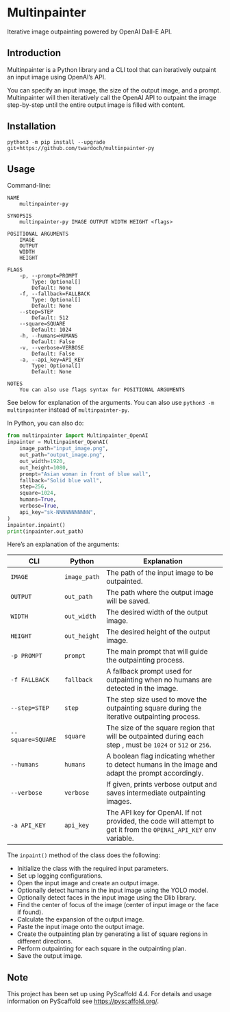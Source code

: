 # Multinpainter

Iterative image outpainting powered by OpenAI Dall-E API.

## Introduction

Multinpainter is a Python library and a CLI tool that can iteratively outpaint an input image using OpenAI’s API. 

You can specify an input image, the size of the output image, and a prompt. Multinpainter will then iteratively call the OpenAI API to outpaint the image step-by-step until the entire output image is filled with content. 

## Installation

```
python3 -m pip install --upgrade git+https://github.com/twardoch/multinpainter-py
```

## Usage

Command-line:

```
NAME
    multinpainter-py

SYNOPSIS
    multinpainter-py IMAGE OUTPUT WIDTH HEIGHT <flags>

POSITIONAL ARGUMENTS
    IMAGE
    OUTPUT
    WIDTH
    HEIGHT

FLAGS
    -p, --prompt=PROMPT
        Type: Optional[]
        Default: None
    -f, --fallback=FALLBACK
        Type: Optional[]
        Default: None
    --step=STEP
        Default: 512
    --square=SQUARE
        Default: 1024
    -h, --humans=HUMANS
        Default: False
    -v, --verbose=VERBOSE
        Default: False
    -a, --api_key=API_KEY
        Type: Optional[]
        Default: None

NOTES
    You can also use flags syntax for POSITIONAL ARGUMENTS
```

See below for explanation of the arguments. You can also use `python3 -m multinpainter` instead of `multinpainter-py`. 

In Python, you can also do: 

```python
from multinpainter import Multinpainter_OpenAI
inpainter = Multinpainter_OpenAI(
    image_path="input_image.png",
    out_path="output_image.png",
    out_width=1920,
    out_height=1080,
    prompt="Asian woman in front of blue wall",
    fallback="Solid blue wall",
    step=256,
    square=1024,
    humans=True,
    verbose=True,
    api_key="sk-NNNNNNNNNNN",
)
inpainter.inpaint()
print(inpainter.out_path)
```

Here’s an explanation of the arguments: 

| CLI               | Python        | Explanation                                                                                                        |
| ----------------- | ------------- | ------------------------------------------------------------------------------------------------------------------ |
| `IMAGE`           | `image_path` | The path of the input image to be outpainted.                                                                      |
| `OUTPUT`          | `out_path`   | The path where the output image will be saved.                                                                     |
| `WIDTH`           | `out_width`  | The desired width of the output image.                                                                             |
| `HEIGHT`          | `out_height` | The desired height of the output image.                                                                            |
| `-p PROMPT`       | `prompt`      | The main prompt that will guide the outpainting process.                                                           |
| `-f FALLBACK`     | `fallback`    | A fallback prompt used for outpainting when no humans are detected in the image.                                   |
| `--step=STEP`     | `step`        | The step size used to move the outpainting square during the iterative outpainting process.                        |
| `--square=SQUARE` | `square`      | The size of the square region that will be outpainted during each step , must be `1024` or `512` or `256`.         |
| `--humans`        | `humans`      | A boolean flag indicating whether to detect humans in the image and adapt the prompt accordingly.                  |
| `--verbose`       | `verbose`     | If given, prints verbose output and saves intermediate outpainting images.                                         |
| `-a API_KEY`      | `api_key`    | The API key for OpenAI. If not provided, the code will attempt to get it from the `OPENAI_API_KEY` env variable. |

The `inpaint()` method of the class does the following:

- Initialize the class with the required input parameters.
- Set up logging configurations.
- Open the input image and create an output image.
- Optionally detect humans in the input image using the YOLO model.
- Optionally detect faces in the input image using the Dlib library.
- Find the center of focus of the image (center of input image or the face if found).
- Calculate the expansion of the output image.
- Paste the input image onto the output image.
- Create the outpainting plan by generating a list of square regions in different directions.
- Perform outpainting for each square in the outpainting plan.
- Save the output image.

## Note

This project has been set up using PyScaffold 4.4. For details and usage
information on PyScaffold see https://pyscaffold.org/.

